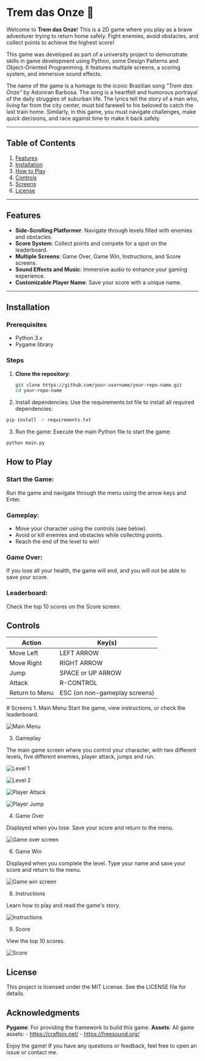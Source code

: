 # Trem das Onze 🚆

Welcome to **Trem das Onze**! This is a 2D game where you play as a brave adventurer trying to return home safely.
Fight enemies, avoid obstacles, and collect points to achieve the highest score!

This game was developed as part of a university project to demonstrate skills in game development using Python, some Design Patterns and Object-Oriented Programming.
It features multiple screens, a scoring system, and immersive sound effects.

The name of the game is a homage to the iconic Brazilian song *"Trem das Onze"* by Adoniran Barbosa.
The song is a heartfelt and humorous portrayal of the daily struggles of suburban life. The lyrics tell the story of a man who, living far from the city center, must bid farewell to his beloved to catch the last train home.
Similarly, in this game, you must navigate challenges, make quick decisions, and race against time to make it back safely.

---

## Table of Contents
1. [Features](#features)
2. [Installation](#installation)
3. [How to Play](#how-to-play)
4. [Controls](#controls)
5. [Screens](#screens)
6. [License](#license)

---

## Features

- **Side-Scrolling Platformer**: Navigate through levels filled with enemies and obstacles.
- **Score System**: Collect points and compete for a spot on the leaderboard.
- **Multiple Screens**: Game Over, Game Win, Instructions, and Score screens.
- **Sound Effects and Music**: Immersive audio to enhance your gaming experience.
- **Customizable Player Name**: Save your score with a unique name.

---

## Installation

### Prerequisites
- Python 3.x
- Pygame library

### Steps
1. **Clone the repository**:
   ```bash
   git clone https://github.com/your-username/your-repo-name.git
   cd your-repo-name
   ```
2. Install dependencies:
Use the requirements.txt file to install all required dependencies:

```bash
pip install -r requirements.txt
```
3. Run the game:
Execute the main Python file to start the game:
```bash
python main.py
```

## How to Play
### Start the Game:
Run the game and navigate through the menu using the arrow keys and Enter.

### Gameplay:

- Move your character using the controls (see below).
- Avoid or kill enemies and obstacles while collecting points.
- Reach the end of the level to win!

### Game Over:
If you lose all your health, the game will end, and you will not be able to save your score.

### Leaderboard:
Check the top 10 scores on the Score screen.

## Controls
| Action |	Key(s) |
| -------- | ------- |
| Move Left|LEFT ARROW |
| Move Right| 	RIGHT ARROW|
|Jump|	SPACE or UP ARROW|
| Attack|	R-CONTROL|
|Return to Menu	| ESC (on non-gameplay screens)|

<a name="screens"/>
# Screens
1. Main Menu
Start the game, view instructions, or check the leaderboard.

![Main Menu](https://github.com/bruflor/trem-das-onze/blob/main/assets/screenshots/screenshots_3.png)

3. Gameplay

The main game screen where you control your character, with two different levels, five different enemies, player attack, jumps and run.

![Level 1](https://github.com/bruflor/trem-das-onze/blob/main/assets/screenshots/screenshots_2.png)

![Level 2](https://github.com/bruflor/trem-das-onze/blob/main/assets/screenshots/screenshots_1.png)

![Player Attack](https://github.com/bruflor/trem-das-onze/blob/main/assets/screenshots/screenshots_8.png)

![Player Jump](https://github.com/bruflor/trem-das-onze/blob/main/assets/screenshots/screenshots_6.png)

4. Game Over

Displayed when you lose. Save your score and return to the menu.

![Game over screen](https://github.com/bruflor/trem-das-onze/blob/main/assets/screenshots/screenshots_7.png)

6. Game Win

Displayed when you complete the level. Type your name and save your score and return to the menu.

![Game win screen](https://github.com/bruflor/trem-das-onze/blob/main/assets/screenshots/screenshots_9.png)

8. Instructions

Learn how to play and read the game's story.

![Instructions](https://github.com/bruflor/trem-das-onze/blob/main/assets/screenshots/screenshots_4.png)

9. Score

View the top 10 scores.

![Score](https://github.com/bruflor/trem-das-onze/blob/main/assets/screenshots/screenshots_5.png)

## License
This project is licensed under the MIT License. See the LICENSE file for details.

## Acknowledgments
**Pygame**: For providing the framework to build this game.
**Assets**: All game assets:
    - https://craftpix.net/
    - https://freesound.org/

Enjoy the game! If you have any questions or feedback, feel free to open an issue or contact me.
